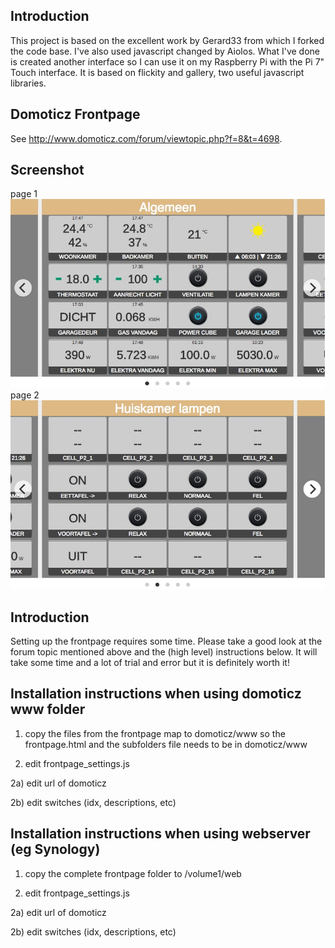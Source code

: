 ## Introduction
This project is based on the excellent work by Gerard33 from which I forked the code base. I've also used javascript changed
by Aiolos.
What I've done is created another interface so I can use it on my Raspberry Pi with the Pi 7" Touch interface.
It is based on flickity and gallery, two useful javascript libraries.

## Domoticz Frontpage

See http://www.domoticz.com/forum/viewtopic.php?f=8&t=4698.

## Screenshot
page 1
![Alt text](/screenshot/frontpage1.jpg "Frontpage (page 1)")
page 2
![Alt text](/screenshot/frontpage2.jpg "Frontpage (page 2)")

## Introduction

Setting up the frontpage requires some time. Please take a good look at the forum topic mentioned above and the (high level) instructions below.
It will take some time and a lot of trial and error but it is definitely worth it!

## Installation instructions when using domoticz www folder
1) copy the files from the frontpage map to domoticz/www so the frontpage.html and the subfolders file needs to be in domoticz/www

2) edit frontpage_settings.js
   
2a) edit url of domoticz
   
2b) edit switches (idx, descriptions, etc)

## Installation instructions when using webserver (eg Synology)
1) copy the complete frontpage folder to /volume1/web

2) edit frontpage_settings.js

2a) edit url of domoticz
   
2b) edit switches (idx, descriptions, etc)
